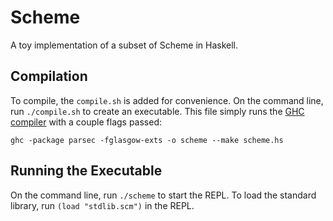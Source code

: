 # Scheme 

A toy implementation of a subset of Scheme in Haskell.

## Compilation 

To compile, the `compile.sh` is added for convenience. On the command line, run `./compile.sh` to create an executable. This file simply runs the [GHC compiler](https://www.haskell.org/ghc/) with a couple flags passed:

```shell script
ghc -package parsec -fglasgow-exts -o scheme --make scheme.hs
```

## Running the Executable

On the command line, run `./scheme` to start the REPL. To load the standard library, run `(load "stdlib.scm")` in the REPL.